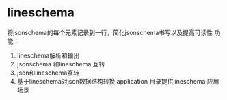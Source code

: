 # lineschema
将jsonschema的每个元素记录到一行，简化jsonschema书写以及提高可读性
功能：
1. lineschema解析和输出
2. jsonschema 和lineschema 互转
3. json和lineschema互转
4. 基于lineschema对json数据结构转换
application 目录提供lineschema 应用场景
